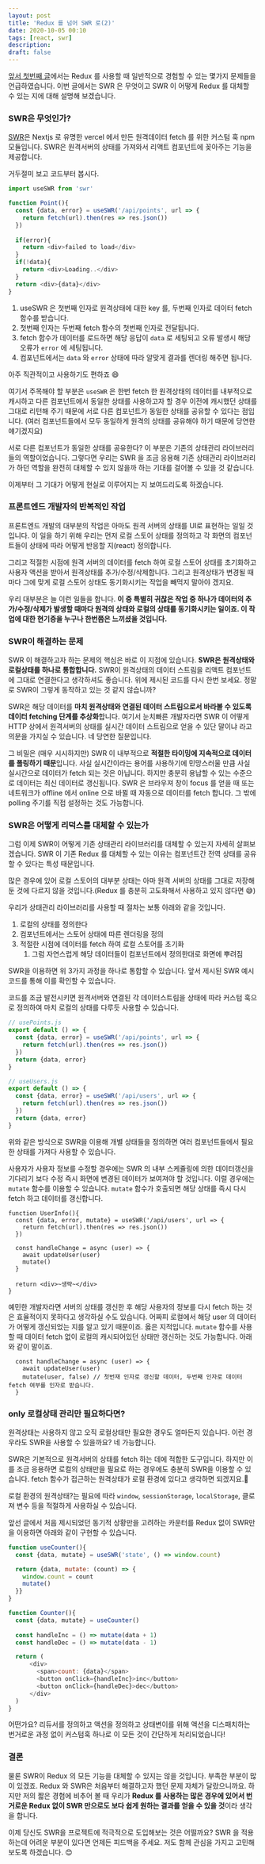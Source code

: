 ```yaml
---
layout: post
title: 'Redux 를 넘어 SWR 로(2)'
date: 2020-10-05 00:10
tags: [react, swr]
description: 
draft: false
---
```


[앞서 첫번째 글](/2020-10-03-swr-intro1)에서는 Redux 를 사용할 때 일반적으로 경험할 수 있는 몇가지 문제들을 언급하였습니다. 이번 글에서는 SWR 은 무엇이고 SWR 이 어떻게 Redux 를 대체할 수 있는 지에 대해 설명해 보겠습니다.


### SWR은 무엇인가?
[SWR](https://www.npmjs.com/package/swr)은 Nextjs 로 유명한 vercel 에서 만든 원격데이터 fetch 를 위한 커스텀 훅 npm 모듈입니다. SWR은 원격서버의 상태를 가져와서 리액트 컴포넌트에 꽂아주는 기능을 제공합니다.

거두절미 보고 코드부터 봅시다.

```js
import useSWR from 'swr'

function Point(){
  const {data, error} = useSWR('/api/points', url => {
    return fetch(url).then(res => res.json())
  })
  
  if(error){
    return <div>failed to load</div>
  }
  if(!data){
    return <div>Loading..</div>
  }
  return <div>{data}</div>
}
```

1. useSWR 은 첫번째 인자로 원격상태에 대한 key 를, 두번째 인자로 데이터 fetch 함수를 받습니다.
1. 첫번째 인자는 두번째 fetch 함수의 첫번째 인자로 전달됩니다.
1. fetch 함수가 데이터를 로드하면 해당 응답이 `data` 로 세팅되고 오류 발생시 해당 오류가 `error` 에 세팅됩니다.
1. 컴포넌트에서는 `data` 와 `error` 상태에 따라 알맞게 결과를 렌더링 해주면 됩니다.

아주 직관적이고 사용하기도 편하죠 😄

여기서 주목해야 할 부분은 `useSWR` 은 한번 fetch 한 원격상태의 데이터를 내부적으로 캐시하고 다른 컴포넌트에서 동일한 상태를 사용하고자 할 경우 이전에 캐시했던 상태를 그대로 리턴해 주기 때문에 서로 다른 컴포넌트가 동일한 상태를 공유할 수 있다는 점입니다. (여러 컴포넌트들에서 모두 동일하게 원격의 상태를 공유해야 하기 때문에 당연한 얘기겠지요)

서로 다른 컴포넌트가 동일한 상태를 공유한다? 이 부분은 기존의 상태관리 라이브러리들의 역할이었습니다. 그렇다면 우리는 SWR 을 조금 응용해 기존 상태관리 라이브러리가 하던 역할을 완전히 대체할 수 있지 않을까 하는 기대를 걸어볼 수 있을 것 같습니다.

이제부터 그 기대가 어떻게 현실로 이루어지는 지 보여드리도록 하겠습니다.


### 프론트엔드 개발자의 반복적인 작업

프론트엔드 개발의 대부분의 작업은 아마도 원격 서버의 상태를 UI로 표현하는 일일 것입니다. 이 일을 하기 위해 우리는 먼저 로컬 스토어 상태를 정의하고 각 화면의 컴포넌트들이 상태에 따라 어떻게 반응할 지(react) 정의합니다.

그리고 적절한 시점에 원격 서버의 데이터를 fetch 하여 로컬 스토어 상태를 초기화하고 사용자 액션을 받아서 원격상태를 추가/수정/삭제합니다. 그리고 원격상태가 변경될 때마다 그에 맞게 로컬 스토어 상태도 동기화시키는 작업을 빼먹지 말아야 겠지요.

우리 대부분은 늘 이런 일들을 합니다. **이 중 특별히 귀찮은 작업 중 하나가 데이터의 추가/수정/삭제가 발생할 때마다 원격의 상태와 로컬의 상태를 동기화시키는 일이죠. 이 작업에 대한 현기증을 누구나 한번쯤은 느끼셨을 것입니다.**

### SWR이 해결하는 문제

SWR 이 해결하고자 하는 문제의 핵심은 바로 이 지점에 있습니다. **SWR은 원격상태와 로컬상태를 하나로 통합합니다.** SWR이 원격상태의 데이터 스트림을 리액트 컴포넌트에 그대로 연결한다고 생각하셔도 좋습니다. 위에 제시된 코드를 다시 한번 보세요. 정말로 SWR이 그렇게 동작하고 있는 것 같지 않습니까?

SWR은 해당 데이터를 **마치 원격상태와 연결된 데이터 스트림으로서 바라볼 수 있도록 데이터 fetching 단계를 추상화**합니다. 여기서 눈치빠른 개발자라면 SWR 이 어떻게 HTTP 상에서 원격서버의 상태를 실시간 데이터 스트림으로 얻을 수 있단 말이냐 라고 의문을 가지실 수 있습니다. 네 당연한 질문입니다.

그 비밀은 (매우 시시하지만) SWR 이 내부적으로 **적절한 타이밍에 지속적으로 데이터를 폴링하기 때문**입니다. 사실 실시간이라는 용어를 사용하기에 민망스러울 만큼 사실 실시간으로 데이터가 fetch 되는 것은 아닙니다. 하지만 충분히 용납할 수 있는 수준으로 데이터는 최신 데이터로 갱신됩니다. SWR 은 브라우져 창이 focus 를 얻을 때 또는 네트워크가 offline 에서 online 으로 바뀔 때 자동으로 데이터를 fetch 합니다. 그 밖에 polling 주기를 직접 설정하는 것도 가능합니다.  

### SWR은 어떻게 리덕스를 대체할 수 있는가
그럼 이제 SWR이 어떻게 기존 상태관리 라이브러리를 대체할 수 있는지 자세히 살펴보겠습니다. SWR 이 기존 Redux 를 대체할 수 있는 이유는 컴포넌트간 전역 상태를 공유할 수 있다는 특성 때문입니다.

많은 경우에 있어 로컬 스토어의 대부분 상태는 아마 원격 서버의 상태를 그대로 저장해 둔 것에 다르지 않을 것입니다.(Redux 를 충분히 고도화해서 사용하고 있지 않다면 😅)

우리가 상태관리 라이브러리를 사용할 때 절차는 보통 아래와 같을 것입니다.
1. 로컬의 상태를 정의한다
1. 컴포넌트에서는 스토어 상태에 따른 렌더링을 정의
1. 적절한 시점에 데이터를 fetch 하여 로컬 스토어를 초기화
    1. 그럼 자연스럽게 해당 데이터들이 컴포넌트에서 정의한대로 화면에 뿌려짐

SWR을 이용하면 위 3가지 과정을 하나로 통합할 수 있습니다. 앞서 제시된 SWR 예시 코드를 통해 이를 확인할 수 있습니다.

코드를 조금 발전시키면 원격서버와 연결된 각 데이터스트림을 상태에 따라 커스텀 훅으로 정의하여 마치 로컬의 상태를 다루듯 사용할 수 있습니다.

```js
// usePoints.js
export default () => {
  const {data, error} = useSWR('/api/points', url => {
    return fetch(url).then(res => res.json())
  })
  return {data, error}
}
```

```js
// useUsers.js
export default () => {
  const {data, error} = useSWR('/api/users', url => {
    return fetch(url).then(res => res.json())
  })
  return {data, error}
}
```

위와 같은 방식으로 SWR을 이용해 개별 상태들을 정의하면 여러 컴포넌트들에서 필요한 상태를 가져다 사용할 수 있습니다.

사용자가 사용자 정보를 수정할 경우에는 SWR 의 내부 스케쥴링에 의한 데이터갱신을 기다리기 보다 수정 즉시 화면에 변경된 데이터가 보여져야 할 것입니다. 이럴 경우에는 `mutate` 함수를 이용할 수 있습니다. `mutate` 함수가 호출되면 해당 상태를 즉시 다시 fetch 하고 데이터를 갱신합니다.

```js{8}
function UserInfo(){
  const {data, error, mutate} = useSWR('/api/users', url => {
    return fetch(url).then(res => res.json())
  })
  
  const handleChange = async (user) => {
    await updateUser(user)
    mutate()
  }  

  return <div>~생략~</div>
}
```

예민한 개발자라면 서버의 상태를 갱신한 후 해당 사용자의 정보를 다시 fetch 하는 것은 효율적이지 못하다고 생각하실 수도 있습니다. 어짜피 로컬에서 해당 user 의 데이터가 어떻게 갱신되었는 지를 알고 있기 때문이죠. 옳은 지적입니다. `mutate` 함수를 사용할 때 데이터 fetch 없이 로컬의 캐시되어있던 상태만 갱신하는 것도 가능합니다. 아래와 같이 말이죠.

```js{3}
  const handleChange = async (user) => {
    await updateUser(user)
    mutate(user, false) // 첫번재 인자로 갱신할 데이터, 두번째 인자로 데이터 fetch 여부를 인자로 받습니다.
  }  
```


### only 로컬상태 관리만 필요하다면?
원격상태는 사용하지 않고 오직 로컬상태만 필요한 경우도 얼마든지 있습니다. 이런 경우라도 SWR을 사용할 수 있을까요? 네 가능합니다.

SWR은 기본적으로 원격서버의 상태를 fetch 하는 데에 적합한 도구입니다. 하지만 이를 조금 응용하면 로컬의 상태만을 필요로 하는 경우에도 충분히 SWR을 이용할 수 있습니다. fetch 함수가 접근하는 원격상태가 로컬 환경에 있다고 생각하면 되겠지요.🙂

로컬 환경의 원격상태?는 필요에 따라 `window`, `sessionStorage`, `localStorage`, 클로져 변수 등을 적절하게 사용하실 수 있습니다.

앞선 글에서 처음 제시되었던 동기적 상황만을 고려하는 카운터를 Redux 없이 SWR만을 이용하면 아래와 같이 구현할 수 있습니다.

```js
function useCounter(){
  const {data, mutate} = useSWR('state', () => window.count)

  return {data, mutate: (count) => {
    window.count = count
    mutate()
  }}
}

function Counter(){
  const {data, mutate} = useCounter()
  
  const handleInc = () => mutate(data + 1)
  const handleDec = () => mutate(data - 1)

  return (
      <div>
        <span>count: {data}</span>
        <button onClick={handleInc}>inc</button>
        <button onClick={handleDec}>dec</button>
      </div>
  )
}
``` 

어떤가요? 리듀서를 정의하고 액션을 정의하고 상태변이를 위해 액션을 디스패치하는 번거로운 과정 없이 커스텀훅 하나로 이 모든 것이 간단하게 처리되었습니다!



### 결론

물론 SWR이 Redux 의 모든 기능을 대체할 수 있지는 않을 것입니다. 부족한 부분이 많이 있겠죠. Redux 와 SWR은 처음부터 해결하고자 했던 문제 자체가 달랐으니까요. 하지만 저의 짧은 경험에 비추어 볼 때 우리가 **Redux 를 사용하는 많은 경우에 있어서 번거로운 Redux 없이 SWR 만으로도 보다 쉽게 원하는 결과를 얻을 수 있을 것**이라 생각을 합니다.

이제 당신도 SWR을 프로젝트에 적극적으로 도입해보는 것은 어떨까요? SWR 을 적용하는데 어려운 부분이 있다면 언제든 피드백을 주세요. 저도 함께 관심을 가지고 고민해 보도록 하겠습니다. 😊
